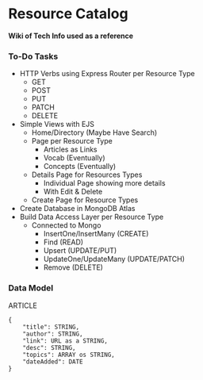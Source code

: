 # Resource Catalog
**Wiki of Tech Info used as a reference**

### To-Do Tasks

- HTTP Verbs using Express Router per Resource Type
    - GET
    - POST
    - PUT
    - PATCH
    - DELETE
- Simple Views with EJS
    - Home/Directory (Maybe Have Search)
    - Page per Resource Type
        - Articles as Links
        - Vocab (Eventually)
        - Concepts (Eventually)
    - Details Page for Resources Types
        - Individual Page showing more details
        - With Edit & Delete
    - Create Page for Resource Types
- Create Database in MongoDB Atlas
- Build Data Access Layer per Resource Type
    - Connected to Mongo
        - InsertOne/InsertMany (CREATE)
        - Find (READ)
        - Upsert (UPDATE/PUT)
        - UpdateOne/UpdateMany (UPDATE/PATCH)
        - Remove (DELETE)

### Data Model

ARTICLE
```
{
    "title": STRING,
    "author": STRING,
    "link": URL as a STRING,
    "desc": STRING,
    "topics": ARRAY os STRING,
    "dateAdded": DATE
}
```
